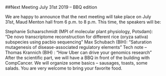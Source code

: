 ##Next Meeting July 31st 2019 – BBQ edition

We are happy to announce that the next meeting will take place on July 31st, Maud Menton hall from 6 p.m. to 8 p.m. This time, the speakers will be:

Stephanie Schaarschmidt (MPI of molecular plant physiology, Potsdam): “De novo transcriptome reconstruction for different rice (oryza sativa) subspecies using pacbio sequencing”
Max Schubach (BIH): “Saturation mutagenesis of disease-associated regulatory elements”
Tech note – Thomas Krannich (BIH) : “How Uber can drive your genomics research”
After the scientific part, we will have a BBQ in front of the building with CompCancer. We will organize some basics – sausages, toasts, some salads. You are very welcome to bring your favorite food.
